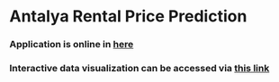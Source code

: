 # Antalya Rental Price Prediction
### Application is online in [here](https://antalya-rental-price.herokuapp.com)
### Interactive data visualization can be accessed via [this link](https://public.tableau.com/profile/badal8117#!/vizhome/Antalyahomepricebook1/RentalPricesinAntalya)

